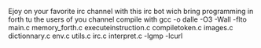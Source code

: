 Ejoy on your favorite irc channel with this irc bot wich bring programming in forth tu the users of you channel 
compile with  gcc -o dalle -O3 -Wall -flto main.c memory_forth.c executeinstruction.c compiletoken.c images.c dictionnary.c env.c utils.c irc.c interpret.c -lgmp -lcurl 
